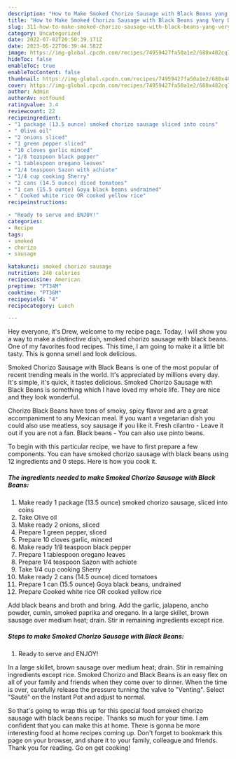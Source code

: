 ```yaml
---
description: "How to Make Smoked Chorizo Sausage with Black Beans yang Very Delicious}"
title: "How to Make Smoked Chorizo Sausage with Black Beans yang Very Delicious}"
slug: 311-how-to-make-smoked-chorizo-sausage-with-black-beans-yang-very-delicious
category: Uncategorized
date: 2022-07-02T20:50:39.171Z
date: 2023-05-22T06:39:44.582Z
image: https://img-global.cpcdn.com/recipes/74959427fa50a1e2/680x482cq70/smoked-chorizo-sausage-with-black-beans-recipe-main-photo.jpg
hideToc: false
enableToc: true
enableTocContent: false
thumbnail: https://img-global.cpcdn.com/recipes/74959427fa50a1e2/680x482cq70/smoked-chorizo-sausage-with-black-beans-recipe-main-photo.jpg
cover: https://img-global.cpcdn.com/recipes/74959427fa50a1e2/680x482cq70/smoked-chorizo-sausage-with-black-beans-recipe-main-photo.jpg
author: Admin
authorAv: notfound
ratingvalue: 3.4
reviewcount: 22
recipeingredient:
- "1 package (13.5 ounce) smoked chorizo sausage sliced into coins"
- " Olive oil"
- "2 onions sliced"
- "1 green pepper sliced"
- "10 cloves garlic minced"
- "1/8 teaspoon black pepper"
- "1 tablespoon oregano leaves"
- "1/4 teaspoon Sazon with achiote"
- "1/4 cup cooking Sherry"
- "2 cans (14.5 ounce) diced tomatoes"
- "1 can (15.5 ounce) Goya black beans undrained"
- " Cooked white rice OR cooked yellow rice"
recipeinstructions:

- "Ready to serve and ENJOY!"
categories:
- Recipe
tags:
- smoked
- chorizo
- sausage

katakunci: smoked chorizo sausage 
nutrition: 248 calories
recipecuisine: American
preptime: "PT34M"
cooktime: "PT36M"
recipeyield: "4"
recipecategory: Lunch

---
```



Hey everyone, it's Drew, welcome to my recipe page. Today, I will show you a way to make a distinctive dish, smoked chorizo sausage with black beans. One of my favorites food recipes. This time, I am going to make it a little bit tasty. This is gonna smell and look delicious.

Smoked Chorizo Sausage with Black Beans is one of the most popular of recent trending meals in the world. It's appreciated by millions every day. It's simple, it's quick, it tastes delicious. Smoked Chorizo Sausage with Black Beans is something which I have loved my whole life. They are nice and they look wonderful.

Chorizo Black Beans have tons of smoky, spicy flavor and are a great accompaniment to any Mexican meal. If you want a vegetarian dish you could also use meatless, soy sausage if you like it. Fresh cilantro - Leave it out if you are not a fan. Black beans - You can also use pinto beans.


To begin with this particular recipe, we have to first prepare a few components. You can have smoked chorizo sausage with black beans using 12 ingredients and 0 steps. Here is how you cook it.

<!--inarticleads1-->

##### The ingredients needed to make Smoked Chorizo Sausage with Black Beans:

1. Make ready 1 package (13.5 ounce) smoked chorizo sausage, sliced into coins
1. Take  Olive oil
1. Make ready 2 onions, sliced
1. Prepare 1 green pepper, sliced
1. Prepare 10 cloves garlic, minced
1. Make ready 1/8 teaspoon black pepper
1. Prepare 1 tablespoon oregano leaves
1. Prepare 1/4 teaspoon Sazon with achiote
1. Take 1/4 cup cooking Sherry
1. Make ready 2 cans (14.5 ounce) diced tomatoes
1. Prepare 1 can (15.5 ounce) Goya black beans, undrained
1. Prepare  Cooked white rice OR cooked yellow rice


Add black beans and broth and bring. Add the garlic, jalapeno, ancho powder, cumin, smoked paprika and oregano. In a large skillet, brown sausage over medium heat; drain. Stir in remaining ingredients except rice. 

<!--inarticleads2-->

##### Steps to make Smoked Chorizo Sausage with Black Beans:


1. Ready to serve and ENJOY!

In a large skillet, brown sausage over medium heat; drain. Stir in remaining ingredients except rice. Smoked Chorizo and Black Beans is an easy flex on all of your family and friends when they come over to dinner. When the time is over, carefully release the pressure turning the valve to &#34;Venting&#34;. Select &#34;Sauté&#34; on the Instant Pot and adjust to normal. 

So that's going to wrap this up for this special food smoked chorizo sausage with black beans recipe. Thanks so much for your time. I am confident that you can make this at home. There is gonna be more interesting food at home recipes coming up. Don't forget to bookmark this page on your browser, and share it to your family, colleague and friends. Thank you for reading. Go on get cooking!
